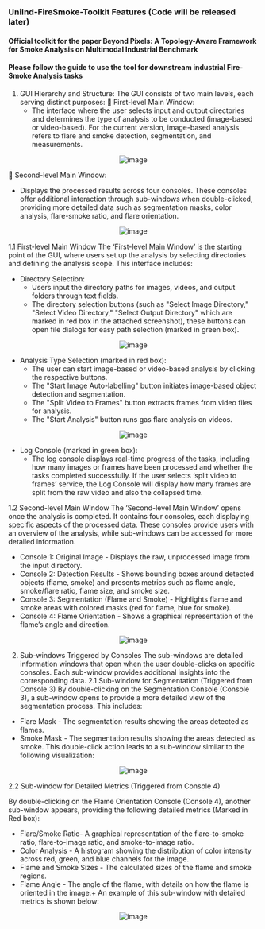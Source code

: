 ### UniInd-FireSmoke-Toolkit Features (Code will be released later)
#### Official toolkit for the paper Beyond Pixels: A Topology-Aware Framework for Smoke Analysis on Multimodal Industrial Benchmark
#### Please follow the guide to use the tool for downstream industrial Fire-Smoke Analysis tasks
1. GUI Hierarchy and Structure:
The GUI consists of two main levels, each serving distinct purposes:
	First-level Main Window: 
   - The interface where the user selects input and output directories and determines the type of analysis to be conducted (image-based or video-based). For the current version, image-based analysis refers to flare and smoke detection, segmentation, and measurements.

<p align="center">
  <img src="https://github.com/user-attachments/assets/ae92cca5-763a-4c0d-9633-14550ded87b2" alt="image" />
</p>

	Second-level Main Window: 
   - Displays the processed results across four consoles. These consoles offer additional interaction through sub-windows when double-clicked, providing more detailed data such as segmentation masks, color analysis, flare-smoke ratio, and flare orientation.

<p align="center">
  <img src="https://github.com/user-attachments/assets/0b966e7f-af3a-47c9-81c0-604f36b3c09b" alt="image" />
</p>


1.1 First-level Main Window
The ‘First-level Main Window’ is the starting point of the GUI, where users set up the analysis by selecting directories and defining the analysis scope. This interface includes:
- Directory Selection:
  - Users input the directory paths for images, videos, and output folders through text fields.
  - The directory selection buttons (such as "Select Image Directory," "Select Video Directory," "Select Output Directory" which are marked in red box in the attached screenshot), these buttons can open file dialogs for easy path selection (marked in green box).

<p align="center">
  <img src="https://github.com/user-attachments/assets/acf82bfe-fcd9-4498-8539-84cdd63966cc" alt="image" />
</p>   
 
- Analysis Type Selection (marked in red box):
  - The user can start image-based or video-based analysis by clicking the respective buttons. 
  - The "Start Image Auto-labelling" button initiates image-based object detection and segmentation.
  - The "Split Video to Frames" button extracts frames from video files for analysis.
  - The "Start Analysis" button runs gas flare analysis on videos.

 <p align="center">
  <img src="https://github.com/user-attachments/assets/5ae7cf82-27a6-4187-89c9-1e82555b4185" alt="image" />
</p>      


- Log Console (marked in green box):
  - The log console displays real-time progress of the tasks, including how many images or frames have been processed and whether the tasks completed successfully. If the user selects ‘split video to frames’ service, the Log Console will display how many frames are split from the raw video and also the collapsed time.

1.2 Second-level Main Window
The ‘Second-level Main Window’ opens once the analysis is completed. It contains four consoles, each displaying specific aspects of the processed data. These consoles provide users with an overview of the analysis, while sub-windows can be accessed for more detailed information.
- Console 1: Original Image - Displays the raw, unprocessed image from the input directory.
- Console 2: Detection Results - Shows bounding boxes around detected objects (flame, smoke) and presents metrics such as flame angle, smoke/flare ratio, flame size, and smoke size.
- Console 3: Segmentation (Flame and Smoke) - Highlights flame and smoke areas with colored masks (red for flame, blue for smoke).
- Console 4: Flame Orientation - Shows a graphical representation of the flame’s angle and direction.

 <p align="center">
  <img src="https://github.com/user-attachments/assets/2855a9c6-cde9-462b-b5e7-7216b5eb9423" alt="image" />
</p>      



2. Sub-windows Triggered by Consoles
The sub-windows are detailed information windows that open when the user double-clicks on specific consoles. Each sub-window provides additional insights into the corresponding data.
2.1	Sub-window for Segmentation (Triggered from Console 3)
By double-clicking on the Segmentation Console (Console 3), a sub-window opens to provide a more detailed view of the segmentation process. This includes:

- Flare Mask - The segmentation results showing the areas detected as flames.
- Smoke Mask - The segmentation results showing the areas detected as smoke.
This double-click action leads to a sub-window similar to the following visualization:

 <p align="center">
  <img src="https://github.com/user-attachments/assets/c605b159-c65e-4f36-a7dc-52a2bfb43452" alt="image" />
</p>      


2.2	Sub-window for Detailed Metrics (Triggered from Console 4)

By double-clicking on the Flame Orientation Console (Console 4), another sub-window appears, providing the following detailed metrics (Marked in Red box):

- Flare/Smoke Ratio- A graphical representation of the flare-to-smoke ratio, flare-to-image ratio, and smoke-to-image ratio.
- Color Analysis - A histogram showing the distribution of color intensity across red, green, and blue channels for the image.
- Flame and Smoke Sizes - The calculated sizes of the flame and smoke regions.
- Flame Angle - The angle of the flame, with details on how the flame is oriented in the image.+
An example of this sub-window with detailed metrics is shown below:

 <p align="center">
  <img src="https://github.com/user-attachments/assets/ae59528a-5e3a-40fe-b6f0-9d3614f590f9" alt="image" />
</p>      

 


